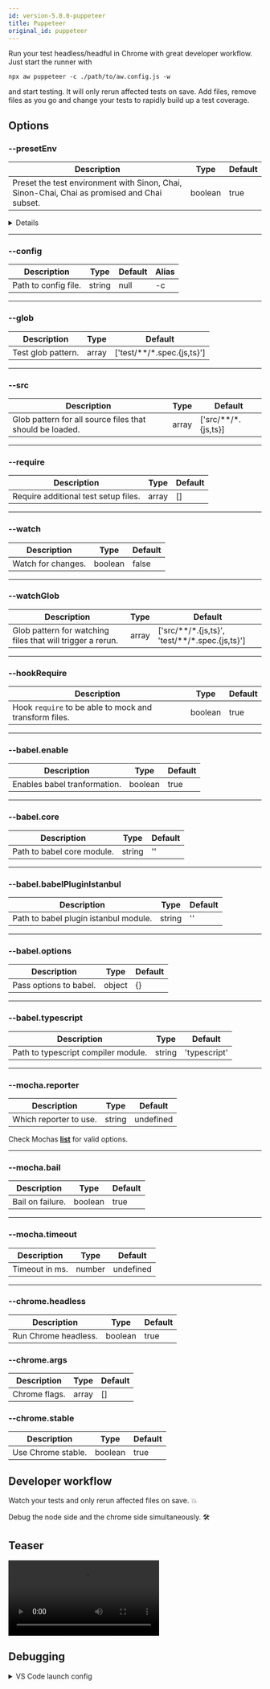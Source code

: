 ```yaml
---
id: version-5.0.0-puppeteer
title: Puppeteer
original_id: puppeteer
---
```


Run your test headless/headful in Chrome with great developer workflow. Just start the runner with

```
npx aw puppeteer -c ./path/to/aw.config.js -w
```

and start testing. It will only rerun affected tests on save.
Add files, remove files as you go and change your tests to rapidly build up a test coverage.

## Options

### --presetEnv

 | Description                                                                                 | Type    | Default |
 | ------------------------------------------------------------------------------------------- | ------- | ------- |
 | Preset the test environment with Sinon, Chai, Sinon-Chai, Chai as promised and Chai subset. | boolean | true    |

<details><summary>Details</summary>
<p>

```javascript
const screenshotPlugin = require('@after-work.js/chai-plugin-screenshot');
const sinon = require('sinon');
const chai = require('chai');
const sinonChai = require('sinon-chai');
const chaiAsPromised = require('chai-as-promised');
const chaiSubset = require('chai-subset');

global.sinon = sinon;
global.chai = chai;
global.expect = chai.expect;

chai.use(sinonChai);
chai.use(chaiAsPromised);
chai.use(chaiSubset);
chai.Assertion.addMethod('matchImageOf', screenshotPlugin.matchImageOf);
```

This enables writing your tests like this:

```javascript
const hello = require('../src/hello');

describe('hello', () => {
  it('should say world', () => {
    expect(hello()).to.equal('world');
  });
});
```

</p>
</details>

---

### --config

 | Description          | Type   | Default | Alias |
 | -------------------- | ------ | ------- | ----- |
 | Path to config file. | string | null    | -c    |

---

### --glob

 | Description        | Type  | Default                       |
 | ------------------ | ----- | ----------------------------- |
 | Test glob pattern. | array | ['test/\*\*/\*.spec.{js,ts}'] |

---

### --src

 | Description                                              | Type  | Default                |
 | -------------------------------------------------------- | ----- | ---------------------- |
 | Glob pattern for all source files that should be loaded. | array | ['src/\*\*/\*.{js,ts}] |

---

### --require

 | Description                          | Type  | Default |
 | ------------------------------------ | ----- | ------- |
 | Require additional test setup files. | array | []      |

---

### --watch

 | Description        | Type    | Default |
 | ------------------ | ------- | ------- |
 | Watch for changes. | boolean | false   |

---

### --watchGlob

 | Description                                                | Type  | Default                                              |
 | ---------------------------------------------------------- | ----- | ---------------------------------------------------- |
 | Glob pattern for watching files that will trigger a rerun. | array | ['src/\*\*/\*.{js,ts}', 'test/\*\*/\*.spec.{js,ts}'] |

---

### --hookRequire

 | Description                                            | Type    | Default |
 | ------------------------------------------------------ | ------- | ------- |
 | Hook `require` to be able to mock and transform files. | boolean | true    |

---

### --babel.enable

 | Description                  | Type    | Default |
 | ---------------------------- | ------- | ------- |
 | Enables babel tranformation. | boolean | true    |

---

### --babel.core

 | Description                | Type   | Default |
 | -------------------------- | ------ | ------- |
 | Path to babel core module. | string | ''      |

---

### --babel.babelPluginIstanbul

 | Description                           | Type   | Default |
 | ------------------------------------- | ------ | ------- |
 | Path to babel plugin istanbul module. | string | ''      |

---

### --babel.options

 | Description            | Type   | Default |
 | ---------------------- | ------ | ------- |
 | Pass options to babel. | object | {}      |

---

### --babel.typescript

 | Description                         | Type   | Default      |
 | ----------------------------------- | ------ | ------------ |
 | Path to typescript compiler module. | string | 'typescript' |

---

### --mocha.reporter

 | Description            | Type   | Default   |
 | ---------------------- | ------ | --------- |
 | Which reporter to use. | string | undefined |

Check Mochas [**list**](https://mochajs.org/#reporters) for valid options.

---

### --mocha.bail

 | Description      | Type    | Default |
 | ---------------- | ------- | ------- |
 | Bail on failure. | boolean | true    |

---

### --mocha.timeout

 | Description    | Type   | Default   |
 | -------------- | ------ | --------- |
 | Timeout in ms. | number | undefined |

---

### --chrome.headless

| Description          | Type    | Default |
| -------------------- | ------- | ------- |
| Run Chrome headless. | boolean | true    |

### --chrome.args

| Description   | Type  | Default |
| ------------- | ----- | ------- |
| Chrome flags. | array | []      |

### --chrome.stable

| Description        | Type    | Default |
| ------------------ | ------- | ------- |
| Use Chrome stable. | boolean | true    |


## Developer workflow

Watch your tests and only rerun affected files on save. 💥

Debug the node side and the chrome side simultaneously. 🛠

## Teaser

<video controls style="max-width: 100%">
  <source src="/videos/puppeteer-debug.mp4" type="video/mp4">
  <p>Your browser doesn't support HTML5 video. Here is
     a <a href="/videos/puppeteer-debug.mp4">link to the video</a> instead.</p>
</video>

## Debugging

<details><summary>VS Code launch config</summary>
<p>

```js
    {
      "type": "node",
      "request": "launch",
      "name": "puppeteteer",
      "program": "${workspaceRoot}/commands/aw/src/index.js",
      "args": [
        "puppeteer",
        "-c",
        "examples/puppeteer/aw.config.js",
        "--chrome.headless",
        "false",
        "--chrome.devtools",
        "true",
        "--chrome.userDataDir=./.chrome-profile",
        "-w"
      ]
    },
```

</p>
</details>
